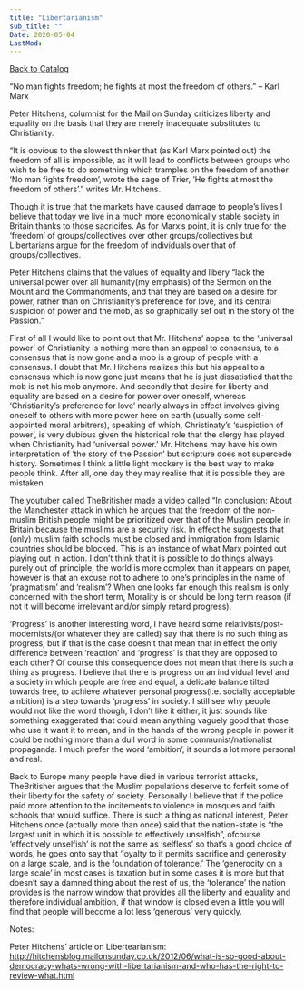 ```yaml
---
title: "Libertarianism"
sub_title: ""
Date: 2020-05-04
LastMod:
---
```


[Back to Catalog](https://otaking.xyz/index.html)

“No man fights freedom; he fights at most the freedom of others.” – Karl Marx

Peter Hitchens, columnist for the Mail on Sunday criticizes liberty and equality on the basis that they are merely inadequate substitutes to Christianity.

“It is obvious to the slowest thinker that (as Karl Marx pointed out) the freedom of all is impossible, as it will lead to conflicts between groups who wish to be free to do something which tramples on the freedom of another. ‘No man fights freedom’, wrote the sage of Trier, ’He fights at most the freedom of others’.” writes Mr. Hitchens.

Though it is true that the markets have caused damage to people’s lives I believe that today we live in a much more economically stable society in Britain thanks to those sacricifes. As for Marx’s point, it is only true for the ‘freedom’ of groups/collectives over other groups/collectives but Libertarians argue for the freedom of individuals over that of groups/collectives.

Peter Hitchens claims that the values of equality and libery “lack the universal power over all humanity(my emphasis) of the Sermon on the Mount and the Commandments, and that they are based on a desire for power, rather than on Christianity’s preference for love, and its central suspicion of power and the mob, as so graphically set out in the story of the Passion.”

First of all I would like to point out that Mr. Hitchens’ appeal to the ‘universal power’ of Christianity is nothing more than an appeal to consensus, to a consensus that is now gone and a mob is a group of people with a consensus. I doubt that Mr. Hitchens realizes this but his appeal to a consensus which is now gone just means that he is just dissatisfied that the mob is not his mob anymore. And secondly that desire for liberty and equality are based on a desire for power over oneself, whereas ‘Christianity’s preference for love’ nearly always in effect involves giving oneself to others with more power here on earth (usually some self-appointed moral arbitrers), speaking of which, Christinaty’s ‘suspiction of power’, is very dubious given the historical role that the clergy has played when Christianity had ‘universal power.’ Mr. Hitchens may have his own interpretation of ‘the story of the Passion’ but scripture does not supercede history. Sometimes I think a little light mockery is the best way to make people think. After all, one day they may realise that it is possible they are mistaken.

The youtuber called TheBritisher made a video called “In conclusion: About the Manchester attack in which he argues that the freedom of the non-muslim British people might be prioritized over that of the Muslim people in Britain because the muslims are a security risk. In effect he suggests that (only) muslim faith schools must be closed and immigration from Islamic countries should be blocked. This is an instance of what Marx pointed out playing out in action. I don’t think that it is possible to do things always purely out of principle, the world is more complex than it appears on paper, however is that an excuse not to adhere to one’s principles in the name of ‘pragmatism’ and ‘realism’? When one looks far enough this realism is only concerned with the short term, Morality is or should be long term reason (if not it will become irrelevant and/or simply retard progress).

‘Progress’ is another interesting word, I have heard some relativists/post-modernists/(or whatever they are called) say that there is no such thing as progress, but if that is the case doesn’t that mean that in effect the only difference between ‘reaction’ and ‘progress’ is that they are opposed to each other? Of course this consequence does not mean that there is such a thing as progress. I believe that there is progress on an individual level and a society in which people are free and equal, a delicate balance tilted towards free, to achieve whatever personal progress(i.e. socially acceptable ambition) is a step towards ‘progress’ in society. I still see why people would not like the word though, I don’t like it either, it just sounds like something exaggerated that could mean anything vaguely good that those who use it want it to mean, and in the hands of the wrong people in power it could be nothing more than a dull word in some communist/nationalist propaganda. I much prefer the word ‘ambition’, it sounds a lot more personal and real.

Back to Europe many people have died in various terrorist attacks, TheBritisher argues that the Muslim populations deserve to forfeit some of their liberty for the safety of society. Personally I believe that if the police paid more attention to the incitements to violence in mosques and faith schools that would suffice. There is such a thing as national interest, Peter Hitchens once (actually more than once) said that the nation-state is “the largest unit in which it is possible to effectively unselfish”, ofcourse ‘effectively unselfish’ is not the same as ‘selfless’ so that’s a good choice of words, he goes onto say that ‘loyalty to it permits sacrifice and generosity on a large scale, and is the foundation of tolerance.’ The ‘generocity on a large scale’ in most cases is taxation but in some cases it is more but that doesn’t say a damned thing about the rest of us, the ‘tolerance’ the nation provides is the narrow window that provides all the liberty and equality and therefore individual ambition, if that window is closed even a little you will find that people will become a lot less ‘generous’ very quickly.

Notes:

Peter Hitchens’ article on Libertearianism: http://hitchensblog.mailonsunday.co.uk/2012/06/what-is-so-good-about-democracy-whats-wrong-with-libertarianism-and-who-has-the-right-to-review-what.html
